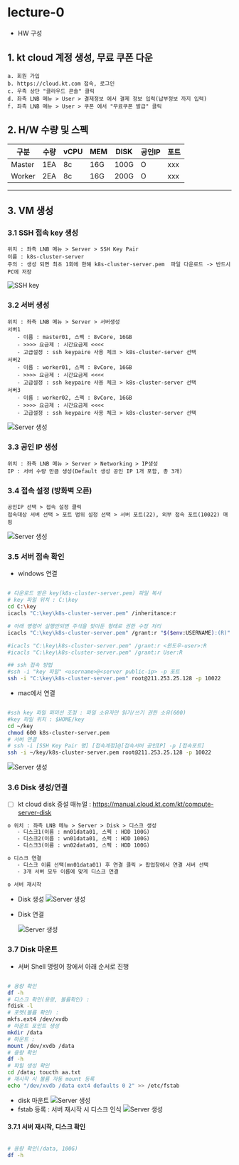 # lecture-0
- HW 구성

## 1. kt cloud 계정 생성, 무료 쿠폰 다운
```
a. 회원 가입
b. https://cloud.kt.com 접속, 로그인
c. 우측 상단 "클라우드 콘솔" 클릭
d. 좌측 LNB 메뉴 > User > 결제정보 에서 결제 정보 입력(납부정보 까지 입력)
f. 좌측 LNB 메뉴 > User > 쿠폰 에서 "무료쿠폰 발급" 클릭
```

## 2. H/W 수량 및 스펙

|구분    |  수량   |  vCPU     |  MEM       |  DISK  | 공인IP |   포트              |
|-------|--------|-----------|------------|--------|-------|--------------------|
|Master | 1EA    | 8c        | 16G        |  100G  |    O  |     xxx            |
|Worker | 2EA    | 8c        | 16G        |  200G  |    O  |     xxx            |

---
## 3. VM 생성

### 3.1 SSH 접속 key 생성 
```   
위치 : 좌측 LNB 메뉴 > Server > SSH Key Pair
이름 : k8s-cluster-server
주의 : 생성 되면 최초 1회에 한해 k8s-cluster-server.pem  파일 다운로드 -> 반드시 PC에 저장
```
![SSH key](/lecture0/img/lecture0-sshkey.png)

### 3.2 서버 생성
```   
위치 : 좌측 LNB 메뉴 > Server > 서버생성
서버1  
   - 이름 : master01, 스펙 : 8vCore, 16GB
   - >>>> 요금제 : 시간요금제 <<<<
   - 고급설정 : ssh keypaire 사용 체크 > k8s-cluster-server 선택
서버2  
   - 이름 : worker01, 스펙 : 8vCore, 16GB
   - >>>> 요금제 : 시간요금제 <<<<
   - 고급설정 : ssh keypaire 사용 체크 > k8s-cluster-server 선택 
서버3  
   - 이름 : worker02, 스펙 : 8vCore, 16GB
   - >>>> 요금제 : 시간요금제 <<<<
   - 고급설정 : ssh keypaire 사용 체크 > k8s-cluster-server 선택        
```
![Server 생성](/lecture0/img/lecture0-master01.png)

### 3.3 공인 IP 생성
```    
위치 : 좌측 LNB 메뉴 > Server > Networking > IP생성
IP : 서버 수량 만큼 생성(Default 생성 공인 IP 1개 포함, 총 3개)
```       

### 3.4 접속 설정 (방화벽 오픈)
```    
공인IP 선택 > 접속 설정 클릭 
접속대상 서버 선택 > 포트 범위 설정 선택 > 서버 포트(22), 외부 접속 포트(10022) 매핑
```
![Server 생성](/lecture0/img/lecture0-networking.png)

### 3.5 서버 접속 확인
- windows 연결 
```bash

# 다운로드 받은 key(k8s-cluster-server.pem) 파일 복사  
# key 파일 위치 : C:\key
cd C:\key
icacls "C:\key\k8s-cluster-server.pem" /inheritance:r

# 아래 명령어 실행안되면 주석을 맞아둔 형태로 권한 수정 처리 
icacls "C:\key\k8s-cluster-server.pem" /grant:r "$($env:USERNAME):(R)"

#icacls "C:\key\k8s-cluster-server.pem" /grant:r <윈도우-user>:R
#icacls "C:\key\k8s-cluster-server.pem" /grant:r User:R

## ssh 접속 방법 
#ssh -i "key 파일" <username>@<server public-ip> -p 포트
ssh -i "C:\key\k8s-cluster-server.pem" root@211.253.25.128 -p 10022
```

- mac에서 연결
```bash

#ssh key 파일 퍼미션 조정 : 파일 소유자만 읽기/쓰기 권한 소유(600)
#key 파일 위치 : $HOME/key  
cd ~/key
chmod 600 k8s-cluster-server.pem
# 서버 연결
# ssh -i [SSH Key Pair 명] [접속계정]@[접속서버 공인IP] -p [접속포트]
ssh -i ~/key/k8s-cluster-server.pem root@211.253.25.128 -p 10022
```
![Server 생성](/lecture0/img/lecture0-server-conn.png)

### 3.6 Disk 생성/연결
- [ ] kt cloud disk 증설 매뉴얼 : https://manual.cloud.kt.com/kt/compute-server-disk   
```dtd    
o 위치 : 좌측 LNB 메뉴 > Server > Disk > 디스크 생성
   - 디스크1(이름 : mn01data01, 스펙 : HDD 100G)
   - 디스크2(이름 : wn01data01, 스펙 : HDD 100G) 
   - 디스크3(이름 : wn02data01, 스펙 : HDD 100G) 

o 디스크 연결
   - 디스크 이름 선택(mn01data01) 후 연결 클릭 > 팝업창에서 연결 서버 선택 
   - 3개 서버 모두 이름에 맞게 디스크 연결

o 서버 재시작   
```
- Disk 생성
![Server 생성](/lecture0/img/lecture0-disk-create.png)
- Disk 연결

    ![Server 생성](/lecture0/img/lecture0-disk-conn.png)

### 3.7 Disk 마운트
- 서버 Shell 명령어 창에서 아래 순서로 진행
```bash    

# 용량 확인
df -h
# 디스크 확인(용량, 볼륨확인) : 
fdisk -l
# 포멧(볼륨 확인) : 
mkfs.ext4 /dev/xvdb
# 마운트 포인트 생성 
mkdir /data
# 마운트 : 
mount /dev/xvdb /data 
# 용량 확인 
df -h
# 파일 생성 확인 
cd /data; toucth aa.txt
# 재시작 시 볼륨 자동 mount 등록
echo "/dev/xvdb /data ext4 defaults 0 2" >> /etc/fstab 
```
- disk 마운트
  ![Server 생성](/lecture0/img/lecture0-disk-mount.png)
- fstab 등록 : 서버 재시작 시 디스크 인식
  ![Server 생성](/lecture0/img/lecture0-disk-fstab.png)


#### 3.7.1 서버 재시작, 디스크 확인
```bash  

# 용량 확인(/data, 100G)
df -h
```
  

